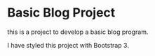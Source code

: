 # Basic Blog Project

this is a project to develop a basic blog program.

I have styled this project with Bootstrap 3.